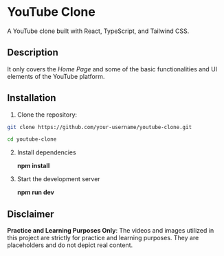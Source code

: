 # YouTube Clone

A YouTube clone built with React, TypeScript, and Tailwind CSS.

## Description

It only covers the *Home Page* and some of the basic functionalities and UI elements of the YouTube platform.

## Installation

1. Clone the repository:

```bash
git clone https://github.com/your-username/youtube-clone.git

cd youtube-clone
```

2. Install dependencies
   
   **npm install**

4. Start the development server
   
   **npm run dev**

## Disclaimer

   **Practice and Learning Purposes Only**: The videos and images utilized in this project are strictly for practice and learning purposes. They are placeholders and do not depict real content.
